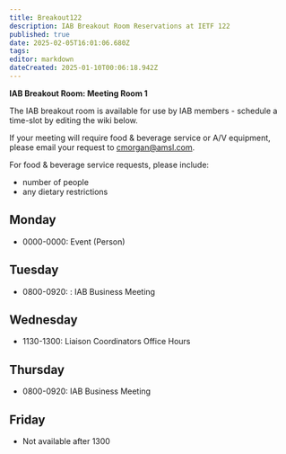 ```yaml
---
title: Breakout122
description: IAB Breakout Room Reservations at IETF 122
published: true
date: 2025-02-05T16:01:06.680Z
tags: 
editor: markdown
dateCreated: 2025-01-10T00:06:18.942Z
---
```


**IAB Breakout Room: Meeting Room 1**

The IAB breakout room is available for use by IAB members -  schedule a time-slot by editing the wiki below.  

If your meeting will require food & beverage service or A/V equipment, please email your request to cmorgan@amsl.com. 

For food & beverage service requests, please include:

* number of people
* any dietary restrictions


## Monday 

* 0000-0000: Event (Person)

## Tuesday 

* 0800-0920: : IAB Business Meeting

## Wednesday 
* 1130-1300: Liaison Coordinators Office Hours

## Thursday 

* 0800-0920: IAB Business Meeting


## Friday 

* Not available after 1300
